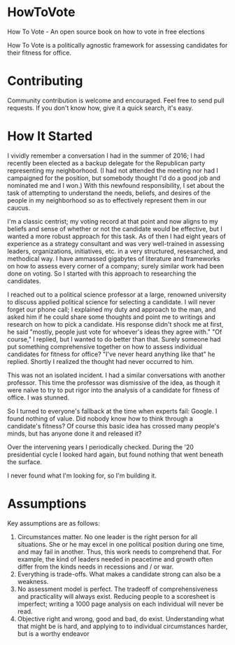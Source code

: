 # HowToVote
How To Vote - An open source book on how to vote in free elections

How To Vote is a politically agnostic framework for assessing candidates for their fitness for office. 

# Contributing
Community contribution is welcome and encouraged. Feel free to send pull requests. If you don't know how, give it a quick search, it's easy.

# How It Started
I vividly remember a conversation I had in the summer of 2016; I had recently been elected as a backup delegate for the Republican party representing my neighborhood. (I had not attended the meeting nor had I campaigned for the position, but somebody thought I'd do a good job and nominated me and I won.) With this newfound responsibility, I set about the task of attempting to understand the needs, beliefs, and desires of the people in my neighborhood so as to effectively represent them in our caucus. 
 
I'm a classic centrist; my voting record at that point and now aligns to my beliefs and sense of whether or not the candidate would be effective, but I wanted a more robust approach for this task. As of then I had eight years of experience as a strategy consultant and was very well-trained in assessing leaders, organizations, initiatives, etc. in a very structured, resesarched, and methodical way. I have ammassed gigabytes of literature and frameworks on how to assess every corner of a company; surely similar work had been done on voting. So I started with this approach to researching the candidates.

I reached out to a political science professor at a large, renowned university to discuss applied political science for selecting a candidate. I will never forget our phone call; I explained my duty and approach to the man, and asked him if he could share some thoughts and point me to writings and research on how to pick a candidate. His response didn't shock me at first, he said "mostly, people just vote for whoever's ideas they agree with." "Of course," I replied, but I wanted to do better than that. Surely someone had put something comprehensive together on how to assess individual candidates for fitness for office? "I've never heard anything like that" he replied. Shortly I realized the thought had never occurred to him. 

This was not an isolated incident. I had a similar conversations with another professor. This time the professor was dismissive of the idea, as though it were naïve to try to put rigor into the analysis of a candidate for fitness of office. I was stunned. 

So I turned to everyone's fallback at the time when experts fail: Google. I found nothing of value. Did nobody know how to think through a candidate's fitness? Of course this basic idea has crossed many people's minds, but has anyone done it and released it?

Over the intervening years I periodically checked. During the '20 presidential cycle I looked hard again, but found nothing that went beneath the surface. 

I never found what I'm looking for, so I'm building it.

# Assumptions
 
Key assumptions are as follows: 
1. Circumstances matter. No one leader is the right person for all situations. She or he may excel in one political position during one time, and may fail in another. Thus, this work needs to comprehend that. For example, the kind of leaders needed in peacetime and growth often differ from the kinds needs in recessions and / or war.
2. Everything is trade-offs. What makes a candidate strong can also be a weakness.
3. No assessment model is perfect. The tradeoff of comprehensiveness and practicality will always exist. Reducing people to a scoresheet is imperfect; writing a 1000 page analysis on each individual will never be read.
4. Objective right and wrong, good and bad, do exist. Understanding what that might be is hard, and applying to to individual circumstances harder, but is a worthy endeavor




 
